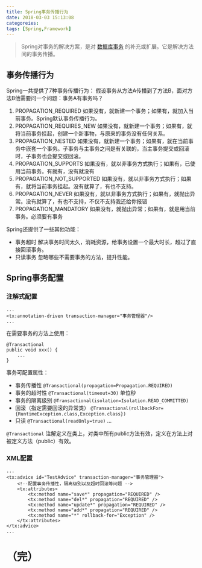 ```yaml
---
title: Spring事务传播行为
date: 2018-03-03 15:13:08
categoreies:
tags: [Spring,Framework]
---
```

> Spring对事务的解决方案，是对 [数据库事务](/20180303/transaction/) 的补充或扩展。它是解决方法间的事务传播。

## 事务传播行为 ##
Spring一共提供了7种事务传播行为：
假设事务从方法A传播到了方法B，面对方法B他需要问一个问题：事务A有事务吗？
1. PROPAGATION_REQUIRED
如果没有，就新建一个事务；如果有，就加入当前事务。Spring默认事务传播行为。
2. PROPAGATION_REQUIRES_NEW
如果没有，就新建一个事务；如果有，就将当前事务挂起，创建一个新事物，与原来的事务没有任何关系。
3. PROPAGATION_NESTED
如果没有，就新建一个事务；如果有，就在当前事务中嵌套一个事务。子事务与主事务之间是有关联的，当主事务提交或回滚时，子事务也会提交或回滚。
4. PROPAGATION_SUPPORTS
如果没有，就以非事务方式执行；如果有，已使用当前事务。<note>有就有，没有就没有</note>
5. PROPAGATION_NOT_SUPPORTED
如果没有，就以非事务方式执行；如果有，就将当前事务挂起。<note>没有就算了，有也不支持</note>。
6. PROPAGATION_NEVER
如果没有，就以非事务方式执行；如果有，就抛出异常。<note>没有就算了，有也不支持，不仅不支持我还给你报错</note>
7. PROPAGATION_MANDATORY
如果没有，就抛出异常；如果有，就是用当前事务。<note>必须要有事务</note>

Spring还提供了一些其他功能：
* 事务超时
解决事务时间太久，消耗资源，给事务设置一个最大时长，超过了直接回滚事务。
* 只读事务
忽略哪些不需要事务的方法，提升性能。

## Spring事务配置 ##

### 注解式配置 ###
```
...
<tx:annotation-driven transaction-manager="事务管理器"/>
...
```
在需要事务的方法上使用：
```
@Transactional
public void xxx() {
	...
}
```
事务可配置属性：
* 事务传播性
` @Transactional(propagation=Propagation.REQUIRED) `
* 事务的超时性
` @Transactional(timeout=30) ` 单位秒
* 事务的隔离级别
` @Transactional(isolation=Isolation.READ_COMMITTED) `
* 回滚（指定需要回滚的异常类）
` @Transactional(rollbackFor={RuntimeException.class,Exception.class}) `
* 只读
` @Transactional(readOnly=true) `
...

<note>` @Transactional ` 注解定义在类上，对类中所有public方法有效，定义在方法上对被定义方法（public）有效。</note>

### XML配置 ###
```
...
<tx:advice id="TestAdvice" transaction-manager="事务管理器">  
    <!--配置事务传播性，隔离级别以及超时回滚等问题 -->  
    <tx:attributes>  
        <tx:method name="save*" propagation="REQUIRED" />  
        <tx:method name="del*" propagation="REQUIRED" />  
        <tx:method name="update*" propagation="REQUIRED" />  
        <tx:method name="add*" propagation="REQUIRED" />  
        <tx:method name="*" rollback-for="Exception" />  
    </tx:attributes>  
</tx:advice>
...
```

（完）
=====